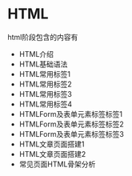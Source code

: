 # HTML

html阶段包含的内容有

* HTML介绍
* HTML基础语法
* HTML常用标签1
* HTML常用标签2
* HTML常用标签3
* HTML常用标签4
* HTMLForm及表单元素标签标签1
* HTMLForm及表单元素标签标签2
* HTMLForm及表单元素标签标签3
* HTML文章页面搭建1
* HTML文章页面搭建2
* 常见页面HTML骨架分析